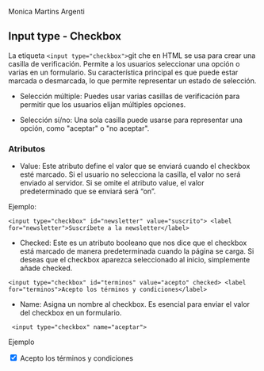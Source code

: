 Monica Martins Argenti

## Input type - Checkbox

La etiqueta `<input type="checkbox">`git che en HTML se usa para crear una casilla de verificación. Permite a los usuarios seleccionar una opción o varias en un formulario. Su característica principal es que puede estar marcada o desmarcada, lo que permite representar un estado de selección.

- Selección múltiple: Puedes usar varias casillas de verificación para permitir que los usuarios elijan múltiples opciones.

- Selección sí/no: Una sola casilla puede usarse para representar una opción, como "aceptar" o "no aceptar".

### Atributos

- Value: Este atributo define el valor que se enviará cuando el checkbox esté marcado. Si el usuario no selecciona la casilla, el valor no será enviado al servidor. Si se omite el atributo value, el valor predeterminado que se enviará será “on”.

Ejemplo:

`<input type="checkbox" id="newsletter" value="suscrito">
<label for="newsletter">Suscríbete a la newsletter</label>`

- Checked: Este es un atributo booleano que nos dice que el checkbox está marcado de manera predeterminada cuando la página se carga. Si deseas que el checkbox aparezca seleccionado al inicio, simplemente añade checked.

`<input type="checkbox" id="terminos" value="acepto" checked>
<label for="terminos">Acepto los términos y condiciones</label>`

- Name: Asigna un nombre al checkbox. Es esencial para enviar el valor del checkbox en un formulario.
 
` <input type="checkbox" name="aceptar">`

Ejemplo

<body>
    <form action="/enviar" method="post">
        <input type="checkbox" name="terminos" value="aceptado" checked>
        Acepto los términos y condiciones
        <br>
    </form>
</body>